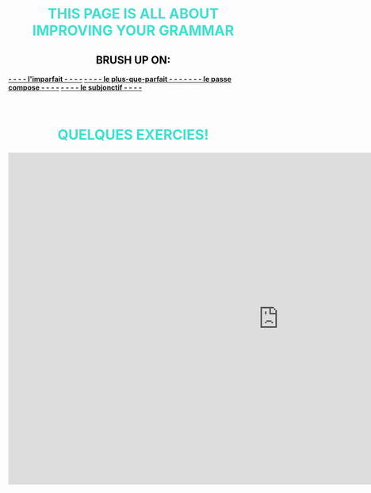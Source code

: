 <h1 align="center">
  <b style="color:turquoise;">THIS PAGE IS ALL ABOUT IMPROVING YOUR GRAMMAR</b><br>
</h1>

<h2 align="center">
  <b style="color:black;">BRUSH UP ON:<br>
</h2>
<a href="https://www.youtube.com/watch?time_continue=2&v=U5KXfaeJJ_4">- - - - l'imparfait - - - -</a>
<a href="https://www.youtube.com/watch?time_continue=25&v=fyXWwTE9raU">- - - - le plus-que-parfait - - - </a>
<a href="https://www.youtube.com/watch?v=mVAdruB1xu4">- - - - le passe compose - - - -</a>
<a href="https://www.youtube.com/watch?v=7dxSv02szlI">- - - - le subjonctif - - - -</a>


</b><br>

<h1 align="center">
  <b style="color:turquoise;">QUELQUES EXERCIES! </b><br>
</h1>

 <iframe src="https://h5p.org/h5p/embed/401924" width="1090" height="669" frameborder="0" allowfullscreen="allowfullscreen"></iframe><script src="https://h5p.org/sites/all/modules/h5p/library/js/h5p-resizer.js" charset="UTF-8"></script>


